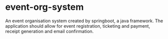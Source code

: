 # event-org-system
An event organisation system created by springboot, a java framework. The application should allow for event registration, ticketing and payment, receipt generation and email confirmation.
